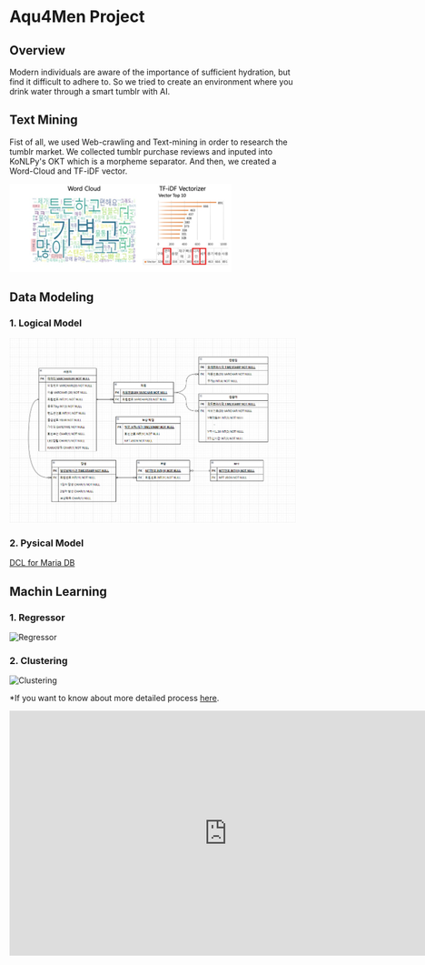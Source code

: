 # Aqu4Men Project

## Overview
Modern individuals are aware of the importance of sufficient hydration, but find it difficult to adhere to.
So we tried to create an environment where you drink water through a smart tumblr with AI.


## Text Mining
Fist of all, we used Web-crawling and Text-mining in order to research the tumblr market.
We collected tumblr purchase reviews and inputed into KoNLPy's OKT which is a morpheme separator.
And then, we created a Word-Cloud and TF-iDF vector.

![TextMining](https://github.com/choiyun9yu/pr.Aqu4Men/blob/main/data/textmining.png)

## Data Modeling
### 1. Logical Model
![ERD](https://github.com/choiyun9yu/pr.Aqu4Men/blob/main/Database/ERD.png)

### 2. Pysical Model
[DCL for Maria DB](https://github.com/choiyun9yu/pr.Aqu4Men/blob/main/Database/DB.SQL)

## Machin Learning
### 1. Regressor
![Regressor]()

### 2. Clustering
![Clustering]()

*If you want to know about more detailed process [here](https://github.com/choiyun9yu/pr.Aqu4Men/blob/main/MachineLearning.ipynb).

<iframe width="766" height="431" src="https://www.youtube.com/embed/dp3BylZ94lI" title="[Auto-Farming] 프로젝트 요약 소개 영상" frameborder="0" allow="accelerometer; autoplay; clipboard-write; encrypted-media; gyroscope; picture-in-picture; web-share" allowfullscreen></iframe>
